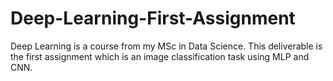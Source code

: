 # Deep-Learning-First-Assignment
Deep Learning is a course from my MSc in Data Science. This deliverable is the first assignment which is an image classification task using MLP and CNN.
